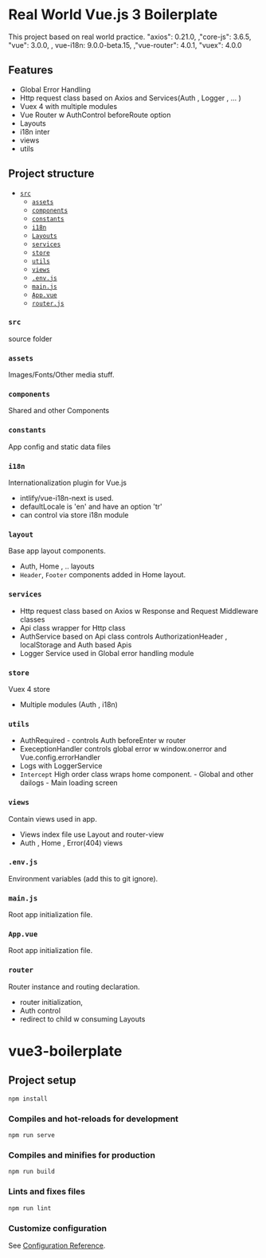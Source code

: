 # Real World Vue.js 3 Boilerplate
This project based on real world practice.
"axios": 0.21.0, ,"core-js": 3.6.5, "vue": 3.0.0, , vue-i18n: 9.0.0-beta.15, ,"vue-router": 4.0.1, "vuex": 4.0.0

## Features
- Global Error Handling
- Http request class based on Axios and Services(Auth , Logger , ... )
- Vuex 4 with multiple modules
- Vue Router w AuthControl beforeRoute option
- Layouts
- i18n inter
- views
- utils

## Project structure
- [`src`](#src)
  - [`assets`](#assets)
  - [`components`](#components)
  - [`constants`](#constants)
  - [`i18n`](#directives)
  - [`Layouts`](#layous)
  - [`services`](#services)
  - [`store`](#store)
  - [`utils`](#utils)
  - [`views`](#views)
  - [`.env.js`](#envjs)
  - [`main.js`](#mainjs)
  - [`App.vue`](#app)
  - [`router.js`](#router)



### `src`
source folder

### `assets`
Images/Fonts/Other media stuff.

### `components`
Shared and other Components

### `constants`
App config and static data files

### `i18n`
Internationalization plugin for Vue.js
- intlify/vue-i18n-next is used.
- defaultLocale is 'en' and have an option 'tr'
- can control via store i18n module

### `layout`
Base app layout components.
- Auth, Home , .. layouts
- `Header`, `Footer` components added in  Home layout.

### `services`
- Http request class based on Axios w Response and Request Middleware classes
- Api class wrapper for Http class
- AuthService based on Api class controls AuthorizationHeader ,  localStorage and Auth based Apis
- Logger Service used in Global error handling module

### `store`
Vuex 4 store
- Multiple modules (Auth , i18n)

### `utils`
- AuthRequired - controls Auth beforeEnter w router
- ExeceptionHandler controls global error w window.onerror and Vue.config.errorHandler
- Logs with LoggerService
- `Intercept` High order class wraps home component. - Global and other dailogs - Main loading screen

### `views`
Contain views used in app.
- Views index file use Layout and router-view
- Auth , Home , Error(404) views

### `.env.js`
Environment variables (add this to git ignore).

### `main.js`
Root app initialization file.


### `App.vue`
Root app initialization file.

### `router`
Router instance and routing declaration.
- router initialization,
- Auth control
- redirect to child w consuming Layouts

# vue3-boilerplate

## Project setup
```
npm install
```

### Compiles and hot-reloads for development
```
npm run serve
```

### Compiles and minifies for production
```
npm run build
```

### Lints and fixes files
```
npm run lint
```

### Customize configuration
See [Configuration Reference](https://cli.vuejs.org/config/).
